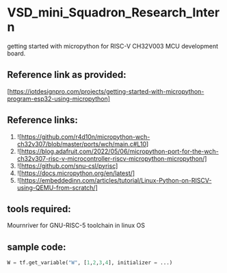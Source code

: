 # VSD_mini_Squadron_Research_Intern
getting started with micropython for RISC-V CH32V003 MCU development board.
## Reference link as provided:
[https://iotdesignpro.com/projects/getting-started-with-micropython-program-esp32-using-micropython]
## Reference links:
1.  ![https://github.com/r4d10n/micropython-wch-ch32v307/blob/master/ports/wch/main.c#L10]
2.  ![https://blog.adafruit.com/2022/05/06/micropython-port-for-the-wch-ch32v307-risc-v-microcontroller-riscv-micropython-micropython/]
3.  ![https://github.com/snu-csl/pyrisc]
4.  ![https://docs.micropython.org/en/latest/]
5.  ![https://embeddedinn.com/articles/tutorial/Linux-Python-on-RISCV-using-QEMU-from-scratch/]
## tools required:
Mournriver for GNU-RISC-5 toolchain in linux OS

## sample code:

```python
W = tf.get_variable("W", [1,2,3,4], initializer = ...)
```
